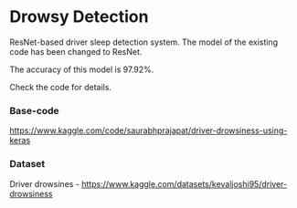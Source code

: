 # Drowsy Detection

ResNet-based driver sleep detection system.
The model of the existing code has been changed to ResNet.

The accuracy of this model is 97.92%.

Check the code for details.

### Base-code
https://www.kaggle.com/code/saurabhprajapat/driver-drowsiness-using-keras

### Dataset
Driver drowsines - https://www.kaggle.com/datasets/kevaljoshi95/driver-drowsiness
